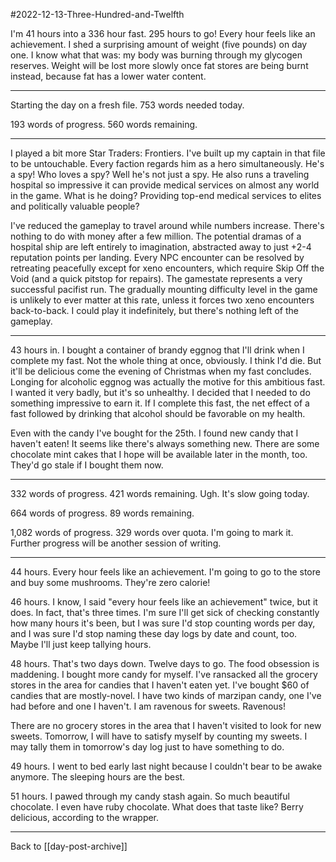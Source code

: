 #2022-12-13-Three-Hundred-and-Twelfth

I'm 41 hours into a 336 hour fast.  295 hours to go!  Every hour feels like an achievement.  I shed a surprising amount of weight (five pounds) on day one.  I know what that was: my body was burning through my glycogen reserves.  Weight will be lost more slowly once fat stores are being burnt instead, because fat has a lower water content.

---
Starting the day on a fresh file.  753 words needed today.

193 words of progress.  560 words remaining.

---
I played a bit more Star Traders: Frontiers.  I've built up my captain in that file to be untouchable.  Every faction regards him as a hero simultaneously.  He's a spy!  Who loves a spy?  Well he's not just a spy.  He also runs a traveling hospital so impressive it can provide medical services on almost any world in the game.  What is he doing?  Providing top-end medical services to elites and politically valuable people?

I've reduced the gameplay to travel around while numbers increase.  There's nothing to do with money after a few million.  The potential dramas of a hospital ship are left entirely to imagination, abstracted away to just +2-4 reputation points per landing.  Every NPC encounter can be resolved by retreating peacefully except for xeno encounters, which require Skip Off the Void (and a quick pitstop for repairs).  The gamestate represents a very successful pacifist run.  The gradually mounting difficulty level in the game is unlikely to ever matter at this rate, unless it forces two xeno encounters back-to-back.  I could play it indefinitely, but there's nothing left of the gameplay.

---
43 hours in.  I bought a container of brandy eggnog that I'll drink when I complete my fast.  Not the whole thing at once, obviously.  I think I'd die.  But it'll be delicious come the evening of Christmas when my fast concludes.  Longing for alcoholic eggnog was actually the motive for this ambitious fast.  I wanted it very badly, but it's so unhealthy.  I decided that I needed to do something impressive to earn it.  If I complete this fast, the net effect of a fast followed by drinking that alcohol should be favorable on my health.

Even with the candy I've bought for the 25th.  I found new candy that I haven't eaten!  It seems like there's always something new.  There are some chocolate mint cakes that I hope will be available later in the month, too.  They'd go stale if I bought them now.

---
332 words of progress.  421 words remaining.  Ugh.  It's slow going today.

664 words of progress.  89 words remaining.

1,082 words of progress.  329 words over quota.  I'm going to mark it.  Further progress will be another session of writing.

---
44 hours.  Every hour feels like an achievement.  I'm going to go to the store and buy some mushrooms.  They're zero calorie!

46 hours.  I know, I said "every hour feels like an achievement" twice, but it does.  In fact, that's three times.  I'm sure I'll get sick of checking constantly how many hours it's been, but I was sure I'd stop counting words per day, and I was sure I'd stop naming these day logs by date and count, too.  Maybe I'll just keep tallying hours.

48 hours.  That's two days down.  Twelve days to go.  The food obsession is maddening.  I bought more candy for myself.  I've ransacked all the grocery stores in the area for candies that I haven't eaten yet.  I've bought $60 of candies that are mostly-novel.  I have two kinds of marzipan candy, one I've had before and one I haven't.  I am ravenous for sweets.  Ravenous!

There are no grocery stores in the area that I haven't visited to look for new sweets.  Tomorrow, I will have to satisfy myself by counting my sweets.  I may tally them in tomorrow's day log just to have something to do.

49 hours.  I went to bed early last night because I couldn't bear to be awake anymore.  The sleeping hours are the best.

51 hours.  I pawed through my candy stash again.  So much beautiful chocolate.  I even have ruby chocolate.  What does that taste like?  Berry delicious, according to the wrapper.

---
Back to [[day-post-archive]]